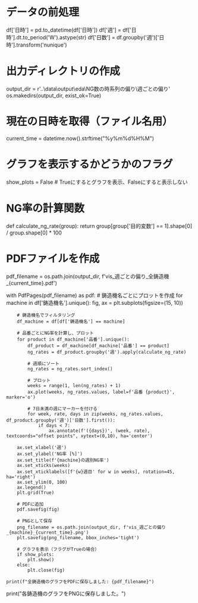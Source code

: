 # データの前処理
df['日時'] = pd.to_datetime(df['日時'])
df['週'] = df['日時'].dt.to_period('W').astype(str)
df['日数'] = df.groupby('週')['日時'].transform('nunique')

# 出力ディレクトリの作成
output_dir = r'..\data\output\eda\NG数の時系列の偏り\週ごとの偏り'
os.makedirs(output_dir, exist_ok=True)

# 現在の日時を取得（ファイル名用）
current_time = datetime.now().strftime("%y%m%d%H%M")

# グラフを表示するかどうかのフラグ
show_plots = False  # Trueにするとグラフを表示、Falseにすると表示しない

# NG率の計算関数
def calculate_ng_rate(group):
    return group[group['目的変数'] == 1].shape[0] / group.shape[0] * 100

# PDFファイルを作成
pdf_filename = os.path.join(output_dir, f'vis_週ごとの偏り_全鋳造機_{current_time}.pdf')

with PdfPages(pdf_filename) as pdf:
    # 鋳造機名ごとにプロットを作成
    for machine in df['鋳造機名'].unique():
        fig, ax = plt.subplots(figsize=(15, 10))
        
        # 鋳造機名でフィルタリング
        df_machine = df[df['鋳造機名'] == machine]
        
        # 品番ごとにNG率を計算し、プロット
        for product in df_machine['品番'].unique():
            df_product = df_machine[df_machine['品番'] == product]
            ng_rates = df_product.groupby('週').apply(calculate_ng_rate)
            
            # 週順にソート
            ng_rates = ng_rates.sort_index()
            
            # プロット
            weeks = range(1, len(ng_rates) + 1)
            ax.plot(weeks, ng_rates.values, label=f'品番 {product}', marker='o')
            
            # 7日未満の週にマーカーを付ける
            for week, rate, days in zip(weeks, ng_rates.values, df_product.groupby('週')['日数'].first()):
                if days < 7:
                    ax.annotate(f'({days})', (week, rate), textcoords="offset points", xytext=(0,10), ha='center')
        
        ax.set_xlabel('週')
        ax.set_ylabel('NG率 [%]')
        ax.set_title(f'{machine}の週別NG率')
        ax.set_xticks(weeks)
        ax.set_xticklabels([f'{w}週目' for w in weeks], rotation=45, ha='right')
        ax.set_ylim(0, 100)
        ax.legend()
        plt.grid(True)
        
        # PDFに追加
        pdf.savefig(fig)
        
        # PNGとして保存
        png_filename = os.path.join(output_dir, f'vis_週ごとの偏り_{machine}_{current_time}.png')
        plt.savefig(png_filename, bbox_inches='tight')
        
        # グラフを表示（フラグがTrueの場合）
        if show_plots:
            plt.show()
        else:
            plt.close(fig)
    
    print(f"全鋳造機のグラフをPDFに保存しました: {pdf_filename}")

print("各鋳造機のグラフをPNGに保存しました。")
